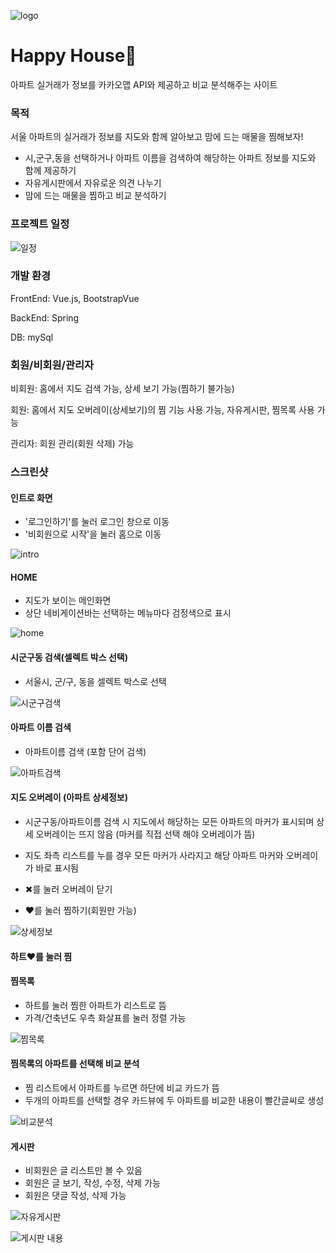 ![logo](https://user-images.githubusercontent.com/70522500/145063439-2e0e667f-346d-4afc-97c6-2f6f0b7e1975.png)

# Happy House🏡

아파트 실거래가 정보를 카카오맵 API와 제공하고 비교 분석해주는 사이트

### 목적

서울 아파트의 실거래가 정보를 지도와 함께 알아보고 맘에 드는 매물을 찜해보자!

- 시,군구,동을 선택하거나 아파트 이름을 검색하여 해당하는 아파트 정보를 지도와 함께 제공하기
- 자유게시판에서 자유로운 의견 나누기
- 맘에 드는 매물을 찜하고 비교 분석하기

### 프로젝트 일정

![일정](https://user-images.githubusercontent.com/70522500/145055271-a6bdfd8d-2c3e-4703-a314-e85cbfc72200.jpg)

### 개발 환경

FrontEnd: Vue.js, BootstrapVue

BackEnd: Spring

DB: mySql

### 회원/비회원/관리자

비회원: 홈에서 지도 검색 가능, 상세 보기 가능(찜하기 불가능)

회원: 홈에서 지도 오버레이(상세보기)의 찜 기능 사용 가능, 자유게시판, 찜목록 사용 가능

관리자: 회원 관리(회원 삭제) 가능



### 스크린샷

#### 인트로 화면

- '로그인하기'를 눌러 로그인 창으로 이동
- '비회원으로 시작'을 눌러 홈으로 이동

![intro](https://user-images.githubusercontent.com/70522500/145055187-8e3ab997-83ef-478b-8783-a3ce116ca596.jpg)

#### HOME

- 지도가 보이는 메인화면
- 상단 네비게이션바는 선택하는 메뉴마다 검정색으로 표시

![home](https://user-images.githubusercontent.com/70522500/145055543-0b32dcc7-2d9f-46da-aa6f-3708cffbc842.jpg)

#### 시군구동 검색(셀렉트 박스 선택)

- 서울시, 군/구, 동을 셀렉트 박스로 선택

![시군구검색](https://user-images.githubusercontent.com/70522500/145055671-58c280a2-c803-4c07-8687-50d1aeddcbac.jpg)

#### 아파트 이름 검색 

- 아파트이름 검색 (포함 단어 검색)

![아파트검색](https://user-images.githubusercontent.com/70522500/145055687-a6fbb24e-ff86-4c83-a609-09c6bcbcb3ba.jpg)

#### 지도 오버레이 (아파트 상세정보)

- 시군구동/아파트이름 검색 시 지도에서 해당하는 모든 아파트의 마커가 표시되며 상세 오버레이는 뜨지 않음 (마커를 직접 선택 해야 오버레이가 뜸)
- 지도 좌측 리스트를 누를 경우 모든 마커가 사라지고 해당 아파트 마커와 오버레이가 바로 표시됨

- ✖를 눌러 오버레이 닫기

- ❤를 눌러 찜하기(회원만 가능)

![상세정보](https://user-images.githubusercontent.com/70522500/145055759-bb8241c8-b82b-43d1-b0cd-710b31f9c279.jpg)

#### 하트❤를 눌러 찜

#### 찜목록

- 하트를 눌러 찜한 아파트가 리스트로 뜸
- 가격/건축년도 우측 화살표를 눌러 정렬 가능

![찜목록](https://user-images.githubusercontent.com/70522500/145055738-27a7138a-e77d-4b9e-bd95-d2fc2af7bf38.jpg)

#### 찜목록의 아파트를 선택해 비교 분석

- 찜 리스트에서 아파트를 누르면 하단에 비교 카드가 뜸
- 두개의 아파트를 선택할 경우 카드뷰에 두 아파트를 비교한 내용이 빨간글씨로 생성

![비교분석](https://user-images.githubusercontent.com/70522500/145055730-f73a479b-0e94-4977-b308-52da081526cd.jpg)

#### 게시판

- 비회원은 글 리스트만 볼 수 있음
- 회원은 글 보기, 작성, 수정, 삭제 가능
- 회원은 댓글 작성, 삭제 가능

![자유게시판](https://user-images.githubusercontent.com/70522500/145055709-1068f331-7c4e-49f2-b469-4eeb3d39a218.jpg)

![게시판 내용](https://user-images.githubusercontent.com/70522500/145055717-0e59ffc1-28e2-407a-9cdc-81edf5a49831.jpg)

